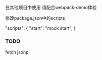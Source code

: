 在其他项目中使用
请配合webpack-demo体验

修改package.json中的scripts

"scripts": {
  "start": "mock start",
}

### TODO
fetch
jsonp
